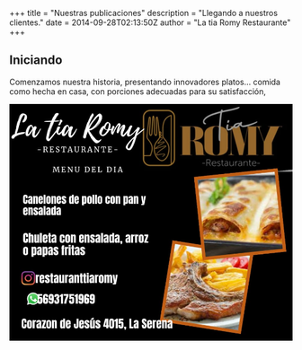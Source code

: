+++
title = "Nuestras publicaciones"
description = "Llegando a nuestros clientes."
date = 2014-09-28T02:13:50Z
author = "La tia Romy Restaurante"
+++

## Iniciando

Comenzamos nuestra historia, presentando innovadores platos... comida como hecha en casa, con porciones adecuadas para su satisfacción, 

![](/static/img/20221013.jpeg)
